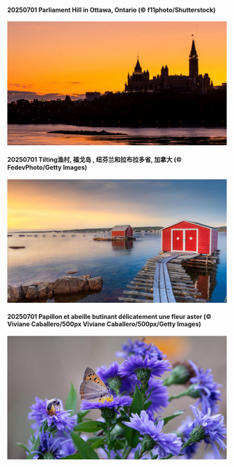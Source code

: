 #### 20250701 Parliament Hill in Ottawa, Ontario (© f11photo/Shutterstock)

![](20250701_Canada_1920x1080.jpg)

#### 20250701 Tilting渔村, 福戈岛 , 纽芬兰和拉布拉多省, 加拿大 (© FedevPhoto/Getty Images)

![](20250701_CanadaDayFogo_1920x1080.jpg)

#### 20250701 Papillon et abeille butinant délicatement une fleur aster (© Viviane Caballero/500px Viviane Caballero/500px/Getty Images)

![](20250701_ButterflyPurpleFlower_1920x1080.jpg)


